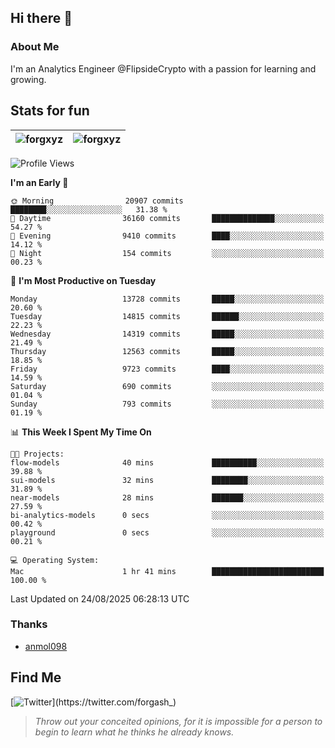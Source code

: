 ## Hi there 👋

### About Me

I'm an Analytics Engineer @FlipsideCrypto with a passion for learning and growing.
  
## Stats for fun

| <img align="center" src="https://github-readme-streak-stats.herokuapp.com/?user=forgxyz&theme=tokyonight" alt="forgxyz" /> | <img align="center" src="https://github-readme-stats.vercel.app/api?username=forgxyz&theme=tokyonight&show_icons=true" alt="forgxyz" /> |
| ------------- |------------- |


<!--START_SECTION:waka-->
![Profile Views](http://img.shields.io/badge/Profile%20Views-0-blue)

**I'm an Early 🐤** 

```text
🌞 Morning                20907 commits       ████████░░░░░░░░░░░░░░░░░   31.38 % 
🌆 Daytime                36160 commits       ██████████████░░░░░░░░░░░   54.27 % 
🌃 Evening                9410 commits        ████░░░░░░░░░░░░░░░░░░░░░   14.12 % 
🌙 Night                  154 commits         ░░░░░░░░░░░░░░░░░░░░░░░░░   00.23 % 
```
📅 **I'm Most Productive on Tuesday** 

```text
Monday                   13728 commits       █████░░░░░░░░░░░░░░░░░░░░   20.60 % 
Tuesday                  14815 commits       ██████░░░░░░░░░░░░░░░░░░░   22.23 % 
Wednesday                14319 commits       █████░░░░░░░░░░░░░░░░░░░░   21.49 % 
Thursday                 12563 commits       █████░░░░░░░░░░░░░░░░░░░░   18.85 % 
Friday                   9723 commits        ████░░░░░░░░░░░░░░░░░░░░░   14.59 % 
Saturday                 690 commits         ░░░░░░░░░░░░░░░░░░░░░░░░░   01.04 % 
Sunday                   793 commits         ░░░░░░░░░░░░░░░░░░░░░░░░░   01.19 % 
```


📊 **This Week I Spent My Time On** 

```text
🐱‍💻 Projects: 
flow-models              40 mins             ██████████░░░░░░░░░░░░░░░   39.88 % 
sui-models               32 mins             ████████░░░░░░░░░░░░░░░░░   31.89 % 
near-models              28 mins             ███████░░░░░░░░░░░░░░░░░░   27.59 % 
bi-analytics-models      0 secs              ░░░░░░░░░░░░░░░░░░░░░░░░░   00.42 % 
playground               0 secs              ░░░░░░░░░░░░░░░░░░░░░░░░░   00.21 % 

💻 Operating System: 
Mac                      1 hr 41 mins        █████████████████████████   100.00 % 
```


 Last Updated on 24/08/2025 06:28:13 UTC
<!--END_SECTION:waka-->

### Thanks
 - [anmol098](https://github.com/anmol098/waka-readme-stats/)
  
## Find Me
[![Twitter](https://img.shields.io/twitter/url/https/twitter.com/forgash_.svg?style=social&label=Follow%20%40forgash_)](https://twitter.com/forgash_)


> *Throw out your conceited opinions, for it is impossible for a person to begin to learn what he thinks he already knows.* 
